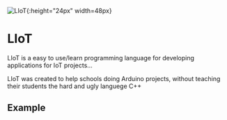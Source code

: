 ![LIoT](/Users/LuanAdemi/Desktop/LIoT.svg){:height="24px" width=48px}

# LIoT

LIoT is a easy to use/learn programming language for developing applications for IoT projects...

LIoT was created to help schools doing Arduino projects, without teaching their students the hard and ugly languege C++

## Example
